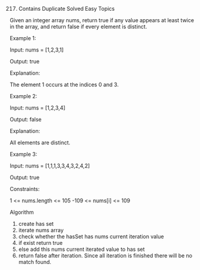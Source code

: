 217. Contains Duplicate
Solved
Easy
Topics

Given an integer array nums, return true if any value appears at least twice in the array, and return false if every element is distinct.

 

Example 1:

Input: nums = [1,2,3,1]

Output: true

Explanation:

The element 1 occurs at the indices 0 and 3.

Example 2:

Input: nums = [1,2,3,4]

Output: false

Explanation:

All elements are distinct.

Example 3:

Input: nums = [1,1,1,3,3,4,3,2,4,2]

Output: true

 

Constraints:

1 <= nums.length <= 105
-109 <= nums[i] <= 109

Algorithm
1) create has set
2) iterate nums array
3) check whether the hasSet has nums current iteration value
4) if exist return true
5) else add  this nums current iterated value to has set
6) return false after iteration. Since all iteration is finished there will be no match found.